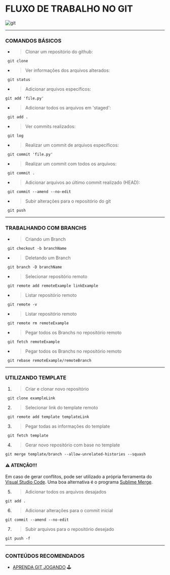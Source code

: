 # FLUXO DE TRABALHO NO GIT
![git](https://hermes.digitalinnovation.one/articles/cover/8de9986e-f7c0-447d-ba76-ff695b9db0b4.jpg)

---
### COMANDOS BÁSICOS

* > Clonar um repositório do github:

 ``` git clone``` 

* > Ver informações dos arquivos alterados:

 ``` git status``` 

* > Adicionar arquivos específicos:

``` git add 'file.py' ``` 

* > Adicionar todos os arquivos em 'staged':

``` git add .``` 

* > Ver commits realizados:

 ``` git log```

* > Realizar um commit de arquivos específicos:

``` git commit 'file.py'``` 

* > Realizar um commit com todos os arquivos:

``` git commit .``` 

* > Adicionar arquivos ao último commit realizado (HEAD):

``` git commit --amend --no-edit``` 

* > Subir alterações para o repositório do git

``` git push```

---

### TRABALHANDO COM BRANCHS

* > Criando um Branch

``` git checkout -b branchName```

* > Deletando um Branch

``` git branch -D branchName```

* > Selecionar repositório remoto

``` git remote add remoteExample linkExample```

* > Listar repositório remoto

``` git remote -v```

* > Listar repositório remoto

``` git remote rm remoteExample```

* > Pegar todos os Branchs no repositório remoto

``` git fetch remoteExample```

* > Pegar todos os Branchs no repositório remoto

``` git rebase remoteExample/remoteBranch```

---

### UTILIZANDO TEMPLATE


1. >Criar e clonar novo repositório

``` git clone exampleLink```

2. >Selecionar link do template remoto

``` git remote add template templateLink```

3. >Pegar todas as informações do template

``` git fetch template```

4. >Gerar novo repositório com base no template

```git merge template/branch --allow-unrelated-histories --squash```

#### :warning: ATENÇÃO!!!
 Em caso de gerar conflitos, pode ser utilizado a própria ferramenta do [Visual Studio Code](https://code.visualstudio.com/download). Uma boa alternativa é o programa [Sublime Merge](https://www.sublimemerge.com/).

5. >Adicionar todos os arquivos desajados

```git add .```

6. >Adicionar alterações para o commit inicial

```git commit --amend --no-edit```

7. >Subir arquivos para o repositório desejado

```git push -f```

---
### CONTEÚDOS RECOMENDADOS

* [APRENDA GIT JOGANDO](https://learngitbranching.js.org/?locale=pt_BR) :joystick: